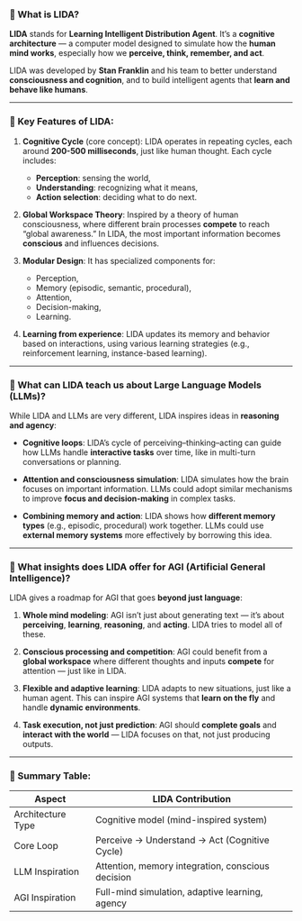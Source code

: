 ### 🧠 What is **LIDA**?

**LIDA** stands for **Learning Intelligent Distribution Agent**.
It’s a **cognitive architecture** — a computer model designed to simulate how the **human mind works**, especially how we **perceive, think, remember, and act**.

LIDA was developed by **Stan Franklin** and his team to better understand **consciousness and cognition**, and to build intelligent agents that **learn and behave like humans**.

---

### 🌟 Key Features of LIDA:

1. **Cognitive Cycle** (core concept):
   LIDA operates in repeating cycles, each around **200-500 milliseconds**, just like human thought.
   Each cycle includes:

   * **Perception**: sensing the world,
   * **Understanding**: recognizing what it means,
   * **Action selection**: deciding what to do next.

2. **Global Workspace Theory**:
   Inspired by a theory of human consciousness, where different brain processes **compete** to reach “global awareness.”
   In LIDA, the most important information becomes **conscious** and influences decisions.

3. **Modular Design**:
   It has specialized components for:

   * Perception,
   * Memory (episodic, semantic, procedural),
   * Attention,
   * Decision-making,
   * Learning.

4. **Learning from experience**:
   LIDA updates its memory and behavior based on interactions, using various learning strategies (e.g., reinforcement learning, instance-based learning).

---

### 🤖 What can LIDA teach us about **Large Language Models (LLMs)**?

While LIDA and LLMs are very different, LIDA inspires ideas in **reasoning and agency**:

* **Cognitive loops**:
  LIDA’s cycle of perceiving–thinking–acting can guide how LLMs handle **interactive tasks** over time, like in multi-turn conversations or planning.

* **Attention and consciousness simulation**:
  LIDA simulates how the brain focuses on important information.
  LLMs could adopt similar mechanisms to improve **focus and decision-making** in complex tasks.

* **Combining memory and action**:
  LIDA shows how **different memory types** (e.g., episodic, procedural) work together.
  LLMs could use **external memory systems** more effectively by borrowing this idea.

---

### 🚀 What insights does LIDA offer for **AGI (Artificial General Intelligence)?**

LIDA gives a roadmap for AGI that goes **beyond just language**:

1. **Whole mind modeling**:
   AGI isn’t just about generating text — it’s about **perceiving**, **learning**, **reasoning**, and **acting**. LIDA tries to model all of these.

2. **Conscious processing and competition**:
   AGI could benefit from a **global workspace** where different thoughts and inputs **compete** for attention — just like in LIDA.

3. **Flexible and adaptive learning**:
   LIDA adapts to new situations, just like a human agent.
   This can inspire AGI systems that **learn on the fly** and handle **dynamic environments**.

4. **Task execution, not just prediction**:
   AGI should **complete goals** and **interact with the world** — LIDA focuses on that, not just producing outputs.

---

### 🧩 Summary Table:

| Aspect            | LIDA Contribution                                 |
| ----------------- | ------------------------------------------------- |
| Architecture Type | Cognitive model (mind-inspired system)            |
| Core Loop         | Perceive → Understand → Act (Cognitive Cycle)     |
| LLM Inspiration   | Attention, memory integration, conscious decision |
| AGI Inspiration   | Full-mind simulation, adaptive learning, agency   |